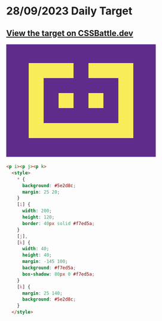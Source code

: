 # 28/09/2023 Daily Target

## [View the target on CSSBattle.dev](https://cssbattle.dev/play/UzsDqnxtoQ5nQy2l2aiO)

![Alt text](img/target_T4L4qry.png?raw=true "Target 28/09/2023")

```html
<p i><p j><p k>
  <style>
    * {
      background: #5e2d8c;
      margin: 25 20;
    }
    [i] {
      width: 200;
      height: 120;
      border: 40px solid #f7ed5a;
    }
    [j],
    [k] {
      width: 40;
      height: 40;
      margin: -145 100;
      background: #f7ed5a;
      box-shadow: 80px 0 #f7ed5a;
    }
    [k] {
      margin: 25 140;
      background: #5e2d8c;
    }
  </style>
```
